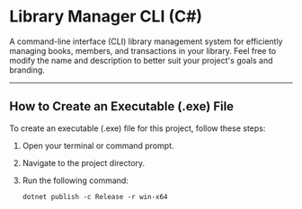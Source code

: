 # Library Manager CLI (C#)

A command-line interface (CLI) library management system for efficiently managing books, members, and transactions in your library. Feel free to modify the name and description to better suit your project's goals and branding.

---

## How to Create an Executable (.exe) File

To create an executable (.exe) file for this project, follow these steps:

1. Open your terminal or command prompt.

2. Navigate to the project directory.

3. Run the following command:

   ```shell
   dotnet publish -c Release -r win-x64
